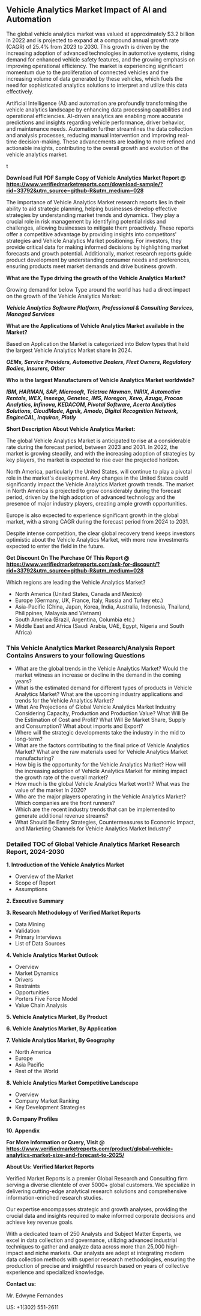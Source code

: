 <h2>Vehicle Analytics Market Impact of AI and Automation</h2><p>The global vehicle analytics market was valued at approximately $3.2 billion in 2022 and is projected to expand at a compound annual growth rate (CAGR) of 25.4% from 2023 to 2030. This growth is driven by the increasing adoption of advanced technologies in automotive systems, rising demand for enhanced vehicle safety features, and the growing emphasis on improving operational efficiency. The market is experiencing significant momentum due to the proliferation of connected vehicles and the increasing volume of data generated by these vehicles, which fuels the need for sophisticated analytics solutions to interpret and utilize this data effectively.</p><p>Artificial Intelligence (AI) and automation are profoundly transforming the vehicle analytics landscape by enhancing data processing capabilities and operational efficiencies. AI-driven analytics are enabling more accurate predictions and insights regarding vehicle performance, driver behavior, and maintenance needs. Automation further streamlines the data collection and analysis processes, reducing manual intervention and improving real-time decision-making. These advancements are leading to more refined and actionable insights, contributing to the overall growth and evolution of the vehicle analytics market.</p>t</p><p id="" class=""><strong>Download Full PDF Sample Copy of Vehicle Analytics Market Report @ <a href="https://www.verifiedmarketreports.com/download-sample/?rid=33792&utm_source=github-R&utm_medium=028" target="_blank">https://www.verifiedmarketreports.com/download-sample/?rid=33792&utm_source=github-R&utm_medium=028</a></strong></p><p>The importance of&nbsp;Vehicle Analytics Market research reports lies in their ability to aid strategic planning, helping businesses develop effective strategies by understanding market trends and dynamics. They play a crucial role in risk management by identifying potential risks and challenges, allowing businesses to mitigate them proactively. These reports offer a competitive advantage by providing insights into competitors' strategies and Vehicle Analytics Market positioning. For investors, they provide critical data for making informed decisions by highlighting market forecasts and growth potential. Additionally, market research reports guide product development by understanding consumer needs and preferences, ensuring products meet market demands and drive business growth.</p><p><strong>What are the&nbsp;Type driving the growth of the Vehicle Analytics Market?</strong></p><p id="" class="">Growing demand for below Type around the world has had a direct impact on the growth of the Vehicle Analytics Market:</p><em><strong>Vehicle Analytics Software Platform, Professional & Consulting Services, Managed Services</strong></em></p><strong>What are the&nbsp;Applications&nbsp;of Vehicle Analytics Market available in the Market?</strong></p><p id="" class="">Based on Application the Market is categorized into Below types that held the largest Vehicle Analytics Market share In 2024.</p><em><strong>OEMs, Service Providers, Automotive Dealers, Fleet Owners, Regulatory Bodies, Insurers, Other</strong></em></p><strong>Who is the largest Manufacturers of Vehicle Analytics Market worldwide?</strong></p><p><em><strong>IBM, HARMAN, SAP, Microsoft, Teletrac Navman, INRIX, Automotive Rentals, WEX, Inseego, Genetec, IMS, Noregon, Xevo, Azuga, Procon Analytics, Infinova, KEDACOM, Pivotal Software, Acerta Analytics Solutions, CloudMade, Agnik, Amodo, Digital Recognition Network, EngineCAL, Inquiron, Plotly</strong></em></p><p id="" class=""><strong>Short Description About Vehicle Analytics Market:</strong></p><p>The global Vehicle Analytics Market is anticipated to rise at a considerable rate during the forecast period, between 2023 and 2031. In 2022, the market is growing steadily, and with the increasing adoption of strategies by key players, the market is expected to rise over the projected horizon.</p><p>North America, particularly the United States, will continue to play a pivotal role in the market's development. Any changes in the United States could significantly impact the Vehicle Analytics Market growth trends. The market in North America is projected to grow considerably during the forecast period, driven by the high adoption of advanced technology and the presence of major industry players, creating ample growth opportunities.</p><p>Europe is also expected to experience significant growth in the global market, with a strong CAGR during the forecast period from 2024 to 2031.</p><p>Despite intense competition, the clear global recovery trend keeps investors optimistic about the Vehicle Analytics Market, with more new investments expected to enter the field in the future.</p><p id="" class=""><strong>Get Discount On The Purchase Of This Report @ <a href="https://www.verifiedmarketreports.com/ask-for-discount/?rid=33792&utm_source=github-R&utm_medium=028" target="_blank">https://www.verifiedmarketreports.com/ask-for-discount/?rid=33792&utm_source=github-R&utm_medium=028</a></strong></p>Which regions are leading the Vehicle Analytics Market?</p><ul><li>North America (United States, Canada and Mexico)</li><li>Europe (Germany, UK, France, Italy, Russia and Turkey etc.)</li><li>Asia-Pacific (China, Japan, Korea, India, Australia, Indonesia, Thailand, Philippines, Malaysia and Vietnam)</li><li>South America (Brazil, Argentina, Columbia etc.)</li><li>Middle East and Africa (Saudi Arabia, UAE, Egypt, Nigeria and South Africa)</li></ul><h3 id="" class="">This Vehicle Analytics Market Research/Analysis Report Contains Answers to your following Questions</h3><ul><li>What are the global trends in the Vehicle Analytics Market? Would the market witness an increase or decline in the demand in the coming years?</li><li>What is the estimated demand for different types of products in Vehicle Analytics Market? What are the upcoming industry applications and trends for the Vehicle Analytics Market?</li><li>What Are Projections of Global Vehicle Analytics Market Industry Considering Capacity, Production and Production Value? What Will Be the Estimation of Cost and Profit? What Will Be Market Share, Supply and Consumption? What about imports and Export?</li><li>Where will the strategic developments take the industry in the mid to long-term?</li><li>What are the factors contributing to the final price of Vehicle Analytics Market? What are the raw materials used for Vehicle Analytics Market manufacturing?</li><li>How big is the opportunity for the Vehicle Analytics Market? How will the increasing adoption of Vehicle Analytics Market for mining impact the growth rate of the overall market?</li><li>How much is the global Vehicle Analytics Market worth? What was the value of the market In 2020?</li><li>Who are the major players operating in the Vehicle Analytics Market? Which companies are the front runners?</li><li>Which are the recent industry trends that can be implemented to generate additional revenue streams?</li><li>What Should Be Entry Strategies, Countermeasures to Economic Impact, and Marketing Channels for Vehicle Analytics Market Industry?</li></ul><h3 id="" class="">Detailed TOC of Global Vehicle Analytics Market Research Report, 2024-2030</h3><p id="" class=""><strong>1. Introduction of the Vehicle Analytics Market</strong></p><ul><li>Overview of the Market</li><li>Scope of Report</li><li>Assumptions</li></ul><p id="" class=""><strong>2. Executive Summary</strong></p><p id="" class=""><strong>3. Research Methodology of Verified Market Reports</strong></p><ul><li>Data Mining</li><li>Validation</li><li>Primary Interviews</li><li>List of Data Sources</li></ul><p id="" class=""><strong>4. Vehicle Analytics Market Outlook</strong></p><ul><li>Overview</li><li>Market Dynamics</li><li>Drivers</li><li>Restraints</li><li>Opportunities</li><li>Porters Five Force Model</li><li>Value Chain Analysis</li></ul><p id="" class=""><strong>5. Vehicle Analytics Market, By Product</strong></p><p id="" class=""><strong>6. Vehicle Analytics Market, By Application</strong></p><p id="" class=""><strong>7. Vehicle Analytics Market, By Geography</strong></p><ul><li>North America</li><li>Europe</li><li>Asia Pacific</li><li>Rest of the World</li></ul><p id="" class=""><strong>8. Vehicle Analytics Market Competitive Landscape</strong></p><ul><li>Overview</li><li>Company Market Ranking</li><li>Key Development Strategies</li></ul><p id="" class=""><strong>9. Company Profiles</strong></p><p id="" class=""><strong>10. Appendix</strong></p><p id="" class=""><strong>For More Information or Query, Visit @ <a href="https://www.verifiedmarketreports.com/product/global-vehicle-analytics-market-size-and-forecast-to-2025/" target="_blank">https://www.verifiedmarketreports.com/product/global-vehicle-analytics-market-size-and-forecast-to-2025/</a></strong></p><p id="" class=""><strong>About Us: Verified Market Reports</strong></p><p id="" class="">Verified Market Reports is a premier Global Research and Consulting firm serving a diverse clientele of over 5000+ global customers. We specialize in delivering cutting-edge analytical research solutions and comprehensive information-enriched research studies.</p><p id="" class="">Our expertise encompasses strategic and growth analyses, providing the crucial data and insights required to make informed corporate decisions and achieve key revenue goals.</p><p id="" class="">With a dedicated team of 250 Analysts and Subject Matter Experts, we excel in data collection and governance, utilizing advanced industrial techniques to gather and analyze data across more than 25,000 high-impact and niche markets. Our analysts are adept at integrating modern data collection methods with superior research methodologies, ensuring the production of precise and insightful research based on years of collective experience and specialized knowledge.</p><p id="" class=""><strong>Contact us:</strong></p><p id="" class="">Mr. Edwyne Fernandes</p><p id="" class="">US: +1(302) 551-2611</p>